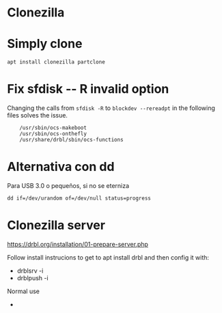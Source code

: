 # Clonezilla


# Simply clone
```
apt install clonezilla partclone
```

# Fix sfdisk -- R invalid option

Changing the calls from `sfdisk -R` to `blockdev --rereadpt` in the following
files solves the issue.

        /usr/sbin/ocs-makeboot
        /usr/sbin/ocs-onthefly
        /usr/share/drbl/sbin/ocs-functions


# Alternativa con dd
Para USB 3.0 o pequeños, si no se eterniza
```
dd if=/dev/urandom of=/dev/null status=progress
```


# Clonezilla server

https://drbl.org/installation/01-prepare-server.php

Follow install instrucions to get to apt install drbl
and then config it with:

- drblsrv -i
- drblpush -i

Normal use

- 
